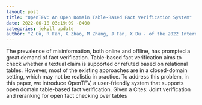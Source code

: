 ```yaml
--- 
layout: post 
title: "OpenTFV: An Open Domain Table-Based Fact Verification System" 
date: 2022-06-18 03:19:09 -0400 
categories: jekyll update 
author: "Z Gu, R Fan, X Zhao, M Zhang, J Fan, X Du - of the 2022 International Conference on , 2022" 
--- 
```

The prevalence of misinformation, both online and offline, has prompted a great demand of fact verification. Table-based fact verification aims to check whether a textual claim is supported or refuted based on relational tables. However, most of the existing approaches are in a closed-domain setting, which may not be realistic in practice. To address this problem, in this paper, we introduce OpenTFV, a user-friendly system that supports open domain table-based fact verification. Given a Cites: Joint verification and reranking for open fact checking over tables
